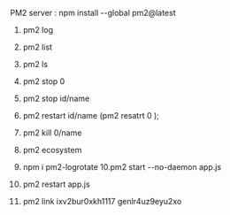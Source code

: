 PM2 server : 
 npm install --global pm2@latest

1. pm2 log
2. pm2 list 
3. pm2 ls
4. pm2 stop 0
5. pm2 stop id/name
6. pm2 restart id/name  (pm2 resatrt 0 );
7. pm2 kill 0/name
8. pm2 ecosystem
9. npm i pm2-logrotate
10.pm2 start --no-daemon app.js
11. pm2 restart app.js

12. pm2 link ixv2bur0xkh1117 genlr4uz9eyu2xo